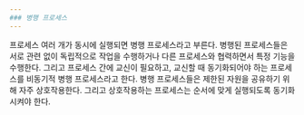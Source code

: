 ```yaml
---
### 병행 프로세스
---
```

프로세스 여러 개가 동시에 실행되면 병행 프로세스라고 부른다. 병행된 프로세스들은 서로 관련 없이 독립적으로 작업을 수행하거나 다른 프로세스와 협력하면서 특정 기능을 수행한다. 그리고 프로세스 간에 교신이 필요하고, 교신할 때 동기화되어야 하는 프로세스를 비동기적 병행 프로세스라고 한다. 병행 프로세스들은 제한된 자원을 공유하기 위해 자주 상호작용한다. 그리고 상호작용하는 프로세스는 순서에 맞게 실행되도록 동기화시켜야 한다.
